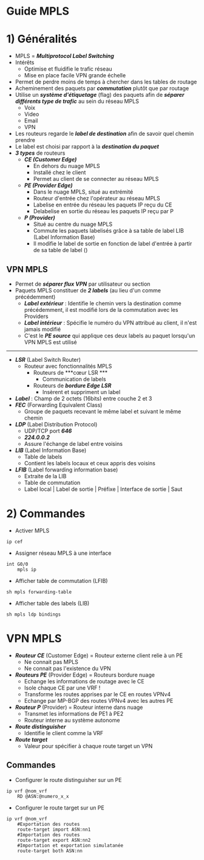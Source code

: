# Guide MPLS

# 1) Généralités
* MPLS = ***Multiprotocol Label Switching***
* Intérêts
	* Optimise et fluidifie le trafic réseau
	* Mise en place facile VPN grande échelle
* Permet de perdre moins de temps à chercher dans les tables de routage
* Acheminement des paquets par ***commutation*** plutôt que par routage
* Utilise un ***système d'étiquetage*** (flag) des paquets afin de ***séparer différents type de trafic*** au sein du réseau MPLS
	* Voix
	* Video
	* Email
	* VPN
* Les routeurs regarde le ***label de destination*** afin de savoir quel chemin prendre
* Le label est choisi par rapport à la ***destination du paquet***
* ***3 types*** de routeurs
	* ***CE (Customer Edge)*** 
		* En dehors du nuage MPLS
		* Installé chez le client
		* Permet au client de se connecter au réseau MPLS
	* ***PE (Provider Edge)***
		* Dans le nuage MPLS, situé au extrémité
		* Routeur d'entrée chez l'opérateur au réseau MPLS
		* Labelise en entrée du réseau les paquets IP reçu du CE
		* Delabelise en sortie du réseau les paquets IP reçu par P
	* ***P (Provider)***
		* Situé au centre du nuage MPLS
		* Commute les paquets labelisés grâce à sa table de label LIB (Label Information Base)
		* Il modifie le label de sortie en fonction de label d'entrée à partir de sa table de label ()

## VPN MPLS
* Permet de ***séparer flux VPN*** par utilisateur ou section
* Paquets MPLS constituer de ***2 labels*** (au lieu d'un comme précédemment)
	* ***Label extérieur*** : Identifie le chemin vers la destination comme précédemment, il est modifié lors de la commutation avec les Providers
	* ***Label intérieur*** : Spécifie le numéro du VPN attribué au client, il n'est jamais modifié
	* C'est le ***PE source*** qui applique ces deux labels au paquet lorsqu'un VPN MPLS est utilisé
--- 
* ***LSR*** (Label Switch Router)
	* Routeur avec fonctionnalités MPLS
		* Routeurs de ***cœur LSR ***
			* Communication de labels
		* Routeurs de ***bordure Edge LSR***
			* Insèrent et suppriment un label
* ***Label*** : Champ de 2 octets (16bits) entre couche 2 et 3
* ***FEC*** (Forwarding Equivalent Class)
	* Groupe de paquets recevant le même label et suivant le même chemin
* ***LDP*** (Label Distribution Protocol)
	* UDP/TCP port ***646***
	* ***224.0.0.2***
	* Assure l'échange de label entre voisins
* ***LIB*** (Label Information Base)
	* Table de labels
	* Contient les labels locaux et ceux appris des voisins
* ***LFIB*** (Label forwarding information base)
	* Extraite de la LIB
	* Table de commutation
	* Label local | Label de sortie | Préfixe | Interface de sortie | Saut 
# 2) Commandes
* Activer MPLS
```
ip cef
```
* Assigner réseau MPLS à une interface
```
int G0/0
	mpls ip
```
* Afficher table de commutation (LFIB)
```
sh mpls forwarding-table
```
* Afficher table des labels (LIB)
```
sh mpls ldp bindings
```

# VPN MPLS
* ***Routeur CE*** (Customer Edge) = Routeur externe client relie à un PE
	* Ne connait pas MPLS 
	* Ne connait pas l'existence du VPN
* ***Routeurs PE*** (Provider Edge) = Routeurs bordure nuage
	* Echange les informations de routage avec le CE 
	* Isole chaque CE par une VRF ! 
	* Transforme les routes apprises par le CE en routes VPNv4 
	* Echange par MP-BGP des routes VPNv4 avec les autres PE
* ***Routeur P*** (Provider) = Routeur interne dans nuage
	* Transmet les informations de PE1 à PE2 
	* Routeur interne au système autonome
* ***Route distinguisher***
	* Identifie le client comme la VRF
* ***Route target***
	* Valeur pour spécifier à chaque route target un VPN
## Commandes 
* Configurer le route distinguisher sur un PE
```
ip vrf @nom_vrf
	RD @ASN:@numero_x_x
```
* Configurer le route target sur un PE
```
ip vrf @nom_vrf
	#Exportation des routes
	route-target import ASN:nn1
	#Importation des routes
	route-target export ASN:nn2
	#Importation et exportation simulatanée
	route-target both ASN:nn
```